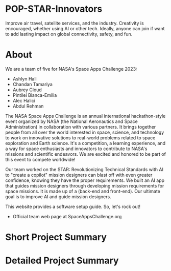 # POP-STAR-Innovators
Improve air travel, satellite services, and the industry. Creativity is encouraged, whether using AI or other tech. Ideally, anyone can join if want to add lasting impact on global connectivity, safety, and fun.


# About
We are a team of five for NASA's Space Apps Challenge 2023:
- Ashlyn Hall
- Chandan Tamariya
- Aubrey Cloud
- Pintilei Bianca-Emilia
- Alec Halici
- Abdul Rehman

The NASA Space Apps Challenge is an annual international hackathon-style event organized by NASA (the National Aeronautics and Space Administration) in collaboration with various partners. It brings together people from all over the world interested in space, science, and technology to work on innovative solutions to real-world problems related to space exploration and Earth science. It's a competition, a learning experience, and a way for space enthusiasts and innovators to contribute to NASA's missions and scientific endeavors. We are excited and honored to be part of this event to compete worldwide!

Our team worked on the STAR: Revolutionizing Technical Standards with AI to "create a  copilot" mission designers can blast off with even greater confidence, knowing they have the proper requirements. We built an AI app that guides mission designers through developing mission requirements for space missions. It is made up of a (back-end and front-end). Our ultimate goal is to improve AI and guide mission designers.


This website provides a software setup guide. So, let's rock out!
- Official team web page at SpaceAppsChallenge.org

# Short Project Summary

# Detailed Project Summary

